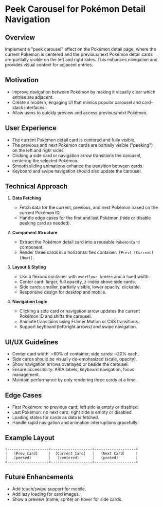 # Peek Carousel for Pokémon Detail Navigation

## Overview

Implement a "peek carousel" effect on the Pokémon detail page, where the current Pokémon is centered and the previous/next Pokémon detail cards are partially visible on the left and right sides. This enhances navigation and provides visual context for adjacent entries.

## Motivation

- Improve navigation between Pokémon by making it visually clear which entries are adjacent.
- Create a modern, engaging UI that mimics popular carousel and card-stack interfaces.
- Allow users to quickly preview and access previous/next Pokémon.

## User Experience

- The current Pokémon detail card is centered and fully visible.
- The previous and next Pokémon cards are partially visible ("peeking") on the left and right sides.
- Clicking a side card or navigation arrow transitions the carousel, centering the selected Pokémon.
- Smooth sliding animations enhance the transition between cards.
- Keyboard and swipe navigation should also update the carousel.

## Technical Approach

1. **Data Fetching**

   - Fetch data for the current, previous, and next Pokémon based on the current Pokémon ID.
   - Handle edge cases for the first and last Pokémon (hide or disable peeking card as needed).

2. **Component Structure**

   - Extract the Pokémon detail card into a reusable `PokemonCard` component.
   - Render three cards in a horizontal flex container: `[Prev] [Current] [Next]`.

3. **Layout & Styling**

   - Use a flexbox container with `overflow: hidden` and a fixed width.
   - Center card: larger, full opacity, z-index above side cards.
   - Side cards: smaller, partially visible, lower opacity, clickable.
   - Responsive design for desktop and mobile.

4. **Navigation Logic**
   - Clicking a side card or navigation arrow updates the current Pokémon ID and shifts the carousel.
   - Animate transitions using Framer Motion or CSS transitions.
   - Support keyboard (left/right arrows) and swipe navigation.

## UI/UX Guidelines

- Center card width: ~60% of container; side cards: ~20% each.
- Side cards should be visually de-emphasized (scale, opacity).
- Show navigation arrows overlayed or beside the carousel.
- Ensure accessibility: ARIA labels, keyboard navigation, focus management.
- Maintain performance by only rendering three cards at a time.

## Edge Cases

- First Pokémon: no previous card; left side is empty or disabled.
- Last Pokémon: no next card; right side is empty or disabled.
- Loading states for cards as data is fetched.
- Handle rapid navigation and animation interruptions gracefully.

## Example Layout

```
+-------------------+-------------------+-------------------+
|   [Prev Card]     |  [Current Card]   |   [Next Card]     |
|   (peeked)        |   (centered)      |   (peeked)        |
+-------------------+-------------------+-------------------+
```

## Future Enhancements

- Add touch/swipe support for mobile.
- Add lazy loading for card images.
- Show a preview (name, sprite) on hover for side cards.
